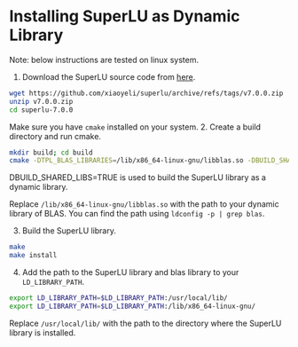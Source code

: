 # Installing SuperLU as Dynamic Library

<!-- note these instructions are valid for linux system -->

Note: below instructions are tested on linux system.

1. Download the SuperLU source code from [here](https://github.com/xiaoyeli/superlu).

```bash
wget https://github.com/xiaoyeli/superlu/archive/refs/tags/v7.0.0.zip
unzip v7.0.0.zip
cd superlu-7.0.0
```
Make sure you have `cmake` installed on your system. 
2. Create a build directory and run cmake.

```bash
mkdir build; cd build
cmake -DTPL_BLAS_LIBRARIES=/lib/x86_64-linux-gnu/libblas.so -DBUILD_SHARED_LIBS=TRUE ..
```

DBUILD_SHARED_LIBS=TRUE is used to build the SuperLU library as a dynamic library.

Replace `/lib/x86_64-linux-gnu/libblas.so` with the path to your dynamic library of BLAS. You can find the path using `ldconfig -p | grep blas`.

3. Build the SuperLU library.

```bash
make
make install
```

4. Add the path to the SuperLU library and blas library to your `LD_LIBRARY_PATH`.

```bash
export LD_LIBRARY_PATH=$LD_LIBRARY_PATH:/usr/local/lib/
export LD_LIBRARY_PATH=$LD_LIBRARY_PATH:/lib/x86_64-linux-gnu/
```
Replace `/usr/local/lib/` with the path to the directory where the SuperLU library is installed.